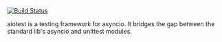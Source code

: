 [![Build Status](https://travis-ci.org/Hooksie/aiotest.svg?branch=master)](https://travis-ci.org/Hooksie/aiotest)

aiotest is a testing framework for asyncio.  It bridges the gap between the standard lib's asyncio and unittest modules.

